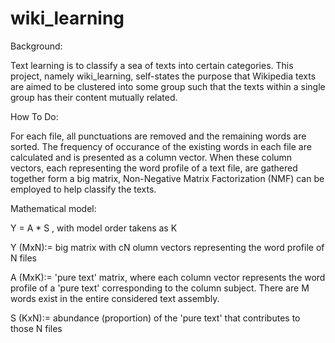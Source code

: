 wiki_learning
=============

Background:

Text learning is to classify a sea of texts into certain categories.
This project, namely wiki_learning, self-states the purpose that Wikipedia texts are aimed to be clustered into some group such that the texts within a single group has their content mutually related.

How To Do:

For each file, all punctuations are removed and the remaining words are sorted.
The frequency of occurance of the existing words in each file are calculated and is presented as a column vector.
When these column vectors, each representing the word profile of a text file, are gathered together form a big matrix, Non-Negative Matrix Factorization (NMF) can be employed to help classify the texts.

Mathematical model:

Y = A * S , with model order takens as K

Y (MxN):= big matrix with cN olumn vectors representing the word profile of N files

A (MxK):= 'pure text' matrix, where each column vector represents the word profile of a 'pure text' corresponding to the column subject.  There are M words exist in the entire considered text assembly.  

S (KxN):= abundance (proportion) of the 'pure text' that contributes to those N files
